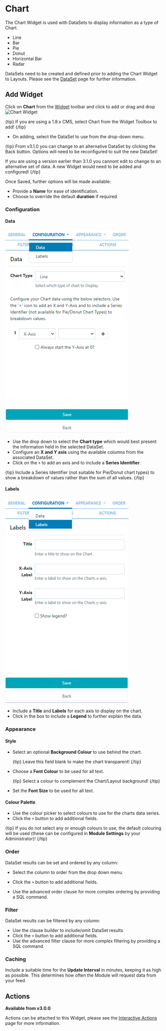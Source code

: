 <!--toc=widgets-->

# Chart

The Chart Widget is used with DataSets to display information as a type of Chart.

- Line
- Bar
- Pie
- Donut
- Horizontal Bar
- Radar

DataSets need to be created and defined prior to adding the Chart Widget to Layouts. Please see the [DataSet](media_datasets.html) page for further information.

## Add Widget

Click on **Chart** from the [Widget](layouts_widgets.html)  toolbar and click to add or drag and drop   ![Chart Widget](img\v2_media_chart_widget.png)

{tip}
If you are using a 1.8.x CMS, select Chart from the Widget Toolbox to add!
{/tip}

- On adding, select the DataSet to use from the drop-down menu.

{tip}
From v3.1.0 you can change to an alternative DataSet by clicking the Back button. Options will  need to be reconfigured to suit the new DataSet!

If you are using a version earlier than 3.1.0 you cannont edit to change to an alternative set of data. A new Widget would need to be added and configured!
{/tip}

Once Saved, further options will be made available:

- Provide a **Name** for ease of identification.
- Choose to override the default **duration** if required.

### Configuration

#### Data

![Chart Widget Data](img\v3.1_media_chart_data.png)

- Use the drop down to select the **Chart type** which would best present the information held in the selected DataSet.
- Configure an **X and Y axis** using the available columns from the associated DataSet.
- Click on the `+` to add an axis and to include a **Series Identifier**.

{tip}
Include a Series Identifier (not suitable for Pie/Donut chart types) to show a breakdown of values rather than the sum of all values. 
{/tip}

#### Labels

![Chart Widget Labels](img\v3.1_media_chart_labels.png)

- Include a **Title** and **Labels** for each axis to display on the chart. 
- Click in the box to include a **Legend** to further explain the data. 

### Appearance

#### Style

- Select an optional **Background Colour** to use behind the chart.

  {tip}
  Leave this field blank to make the chart transparent!
  {/tip}

- Choose a **Font Colour** to be used for all text.

  {tip}
  Select a colour to complement the Chart/Layout background!
  {/tip}

- Set the **Font Size** to be used for all text.

#### Colour Palette

- Use the colour picker to select colours to use for the charts data series.
- Click the `+` button to add additional fields.

{tip}
 If you do not select any or enough colours to use, the default colouring will be used (these can be configured in **Module Settings** by your Administrator)!
{/tip}

### Order

DataSet results can be set and ordered by any column:

- Select the column to order from the drop down menu.

- Click the `+` button to add additional fields.
- Use the advanced order clause for more complex ordering by providing a SQL command.

### Filter

DataSet results can be filtered by any column:

- Use the clause builder to include/omit DataSet results
- Click the `+` button to add additional fields.
- Use the advanced filter clause for more complex filtering by providing a SQL command.

### Caching

Include a suitable time for the **Update Interval** in minutes, keeping it as high as possible. This determines how often the Module will request data from your feed. 

## Actions 

**Available from v3.0.0**

Actions can be attached to this Widget, please see the [Interactive Actions](layouts_interactive_actions.html)  page for more information.
